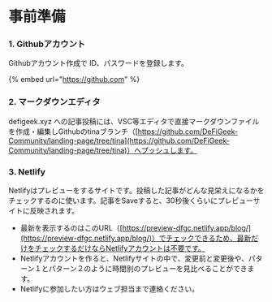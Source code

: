 # 事前準備

### 1. Githubアカウント

Githubアカウント作成で ID、パスワードを登録します。

{% embed url="https://github.com" %}

### 2. マークダウンエディタ

defigeek.xyz への記事投稿には、VSC等エディタで直接マークダウンファイルを作成・編集しGithubのtinaブランチ（[https://github.com/DeFiGeek-Community/landing-page/tree/tina](https://github.com/DeFiGeek-Community/landing-page/tree/tina)）へプッシュします。


### 3. Netlify

Netlifyはプレビューをするサイトです。投稿した記事がどんな見栄えになるかをチェックするのに使います。記事をSaveすると、30秒後くらいにプレビューサイトに反映されます。

* 最新を表示するのはこのURL（[https://preview-dfgc.netlify.app/blog/](https://preview-dfgc.netlify.app/blog/)）でチェックできるため、最新だけをチェックするだけならNetlifyアカウントは不要です。
* Netlifyアカウントを作ると、Netlifyサイトの中で、変更前と変更後や、パターン１とパターン２のように時間別のプレビューを見比べることができます。
* Netlifyに参加したい方はウェブ担当まで連絡ください。
